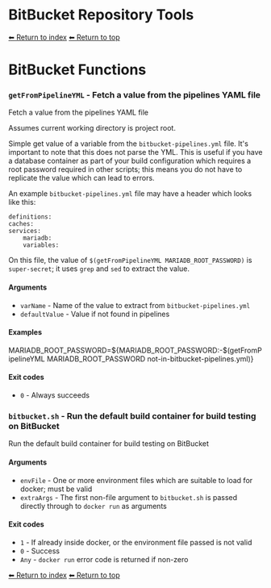 # BitBucket Repository Tools

[⬅ Return to index](index.md)
[⬅ Return to top](../index.md)

# BitBucket Functions


### `getFromPipelineYML` - Fetch a value from the pipelines YAML file

Fetch a value from the pipelines YAML file

Assumes current working directory is project root.

Simple get value of a variable from the `bitbucket-pipelines.yml` file. It\'s important to note that
this does not parse the YML. This is useful if
you have a database container as part of your build configuration which requires a root password
required in other scripts; this means you do not have to replicate the value which can lead to errors.

An example `bitbucket-pipelines.yml` file may have a header which looks like this:

    definitions:
    caches:
    services:
        mariadb:
        variables:

On this file, the value of `$(getFromPipelineYML MARIADB_ROOT_PASSWORD)` is `super-secret`; it uses `grep` and `sed` to extract the value.

#### Arguments

- `varName` - Name of the value to extract from `bitbucket-pipelines.yml`
- `defaultValue` - Value if not found in pipelines

#### Examples

MARIADB_ROOT_PASSWORD=${MARIADB_ROOT_PASSWORD:-$(getFromPipelineYML MARIADB_ROOT_PASSWORD not-in-bitbucket-pipelines.yml)}

#### Exit codes

- `0` - Always succeeds

### `bitbucket.sh` - Run the default build container for build testing on BitBucket

Run the default build container for build testing on BitBucket

#### Arguments

- `envFile` - One or more environment files which are suitable to load for docker; must be valid
- `extraArgs` - The first non-file argument to `bitbucket.sh` is passed directly through to `docker run` as arguments

#### Exit codes

- `1` - If already inside docker, or the environment file passed is not valid
- `0` - Success
- `Any` - `docker run` error code is returned if non-zero

[⬅ Return to index](index.md)
[⬅ Return to top](../index.md)